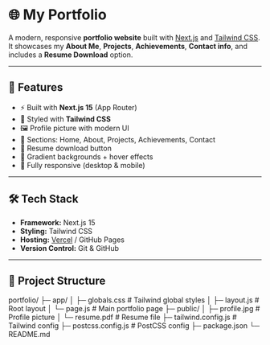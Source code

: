 # 🌐 My Portfolio

A modern, responsive **portfolio website** built with [Next.js](https://nextjs.org/) and [Tailwind CSS](https://tailwindcss.com/).  
It showcases my **About Me**, **Projects**, **Achievements**, **Contact info**, and includes a **Resume Download** option.  

---

## 🚀 Features
- ⚡ Built with **Next.js 15** (App Router)
- 🎨 Styled with **Tailwind CSS**
- 🖼️ Profile picture with modern UI
- 📂 Sections: Home, About, Projects, Achievements, Contact
- 📑 Resume download button
- 🌈 Gradient backgrounds + hover effects
- 📱 Fully responsive (desktop & mobile)

---

## 🛠️ Tech Stack
- **Framework:** Next.js 15
- **Styling:** Tailwind CSS
- **Hosting:** [Vercel](https://vercel.com) / GitHub Pages
- **Version Control:** Git & GitHub

---

## 📂 Project Structure
portfolio/
├─ app/
│ ├─ globals.css # Tailwind global styles
│ ├─ layout.js # Root layout
│ └─ page.js # Main portfolio page
├─ public/
│ ├─ profile.jpg # Profile picture
│ └─ resume.pdf # Resume file
├─ tailwind.config.js # Tailwind config
├─ postcss.config.js # PostCSS config
├─ package.json
└─ README.md
